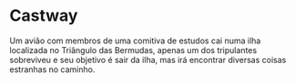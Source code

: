 # Castway

Um avião com membros de uma comitiva de estudos cai numa ilha localizada no Triângulo das Bermudas, apenas um dos tripulantes sobreviveu e seu objetivo é sair da ilha, mas irá encontrar diversas coisas estranhas no caminho.
